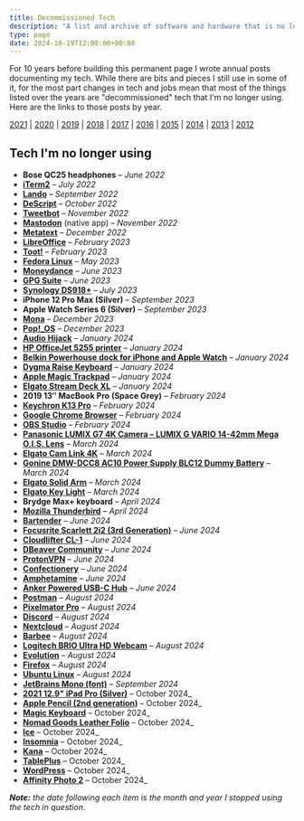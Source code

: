 ```yaml
---
title: Decommissioned Tech
description: "A list and archive of software and hardware that is no longer in my computing toolbox."
type: page
date: 2024-10-19T12:00:00+00:00
---
```


For 10 years before building this permanent page I wrote annual posts documenting my tech. While there are bits and pieces I still use in some of it, for the most part changes in tech and jobs mean that most of the things listed over the years are "decommissioned" tech that I'm no longer using. Here are the links to those posts by year.

[2021][1] | [2020][2] | [2019][3] | [2018][4] | [2017][5] | [2016][6] | [2015][7] | [2014][8] | [2013][9] | [2012][10]

## Tech I'm no longer using

*   **Bose QC25 headphones** – _June 2022_
*   **[iTerm2](https://iterm2.com)** – _July 2022_
*   **[Lando](https://lando.dev)** – _September 2022_
*   **[DeScript](https://www.descript.com)** – _October 2022_
*   **[Tweetbot](https://tapbots.com/tweetbot/)** – _November 2022_
*   **[Mastodon](https://joinmastodon.org/apps)** (native app) – _November 2022_
*   **[Metatext](https://github.com/metabolist/metatext)** – _December 2022_
*   **[LibreOffice](https://www.libreoffice.org/)** – _February 2023_
*   **[Toot!](https://apps.apple.com/us/app/toot/id1229021451)** – _February 2023_
*   **[Fedora Linux](https://www.fedoraproject.org/)** – _May 2023_
*   **[Moneydance](https://moneydance.com/)** – _June 2023_
*   **[GPG Suite](https://gpgtools.org)** – _June 2023_
*   **[Synology DS918+](https://global.download.synology.com/download/Document/Hardware/DataSheet/DiskStation/18-year/DS918+/enu/Synology_DS918_Plus_Data_Sheet_enu.pdf)** – _July 2023_
*   **iPhone 12 Pro Max (Silver)** – _September 2023_
*   **Apple Watch Series 6 (Silver)** – _September 2023_
*   **[Mona](https://apps.apple.com/us/app/mona-for-mastodon/id1659154653)** – _December 2023_
*   **[Pop!\_OS](https://pop.system76.com)** – _December 2023_
*   **[Audio Hijack](https://www.rogueamoeba.com/audiohijack/)** – _January 2024_
*   **[HP OfficeJet 5255 printer](https://www.hp.com/us-en/shop/pdp/hp-officejet-5255-all-in-one-printer)** – _January 2024_
*   **[Belkin Powerhouse dock for iPhone and Apple Watch](https://www.bestbuy.com/site/belkin-powerhouse-charging-dock-for-iphone-and-apple-watch-black/6319151.p?skuId=6319151)** – _January 2024_
*   **[Dygma Raise Keyboard](https://dygma.com)** – _January 2024_
*   **[Apple Magic Trackpad](https://www.logitech.com/en-us/products/mice/mx-vertical-ergonomic-mouse.910-005447.html)** – _January 2024_
*   **[Elgato Stream Deck XL](https://www.elgato.com/en/stream-deck-xl)** – _January 2024_
*   **2019 13″ MacBook Pro (Space Grey)** – _February 2024_
*   **[Keychron K13 Pro](https://www.keychron.com/products/keychron-k13-pro-qmk-via-wireless-custom-mechanical-keyboard)** – _February 2024_
*   **[Google Chrome Browser](https://www.google.com/chrome/)** – _February 2024_
*   **[OBS Studio](https://obsproject.com/)** – _February 2024_
*   **[Panasonic LUMIX G7 4K Camera – LUMIX G VARIO 14-42mm Mega O.I.S. Lens](https://smile.amazon.com/gp/product/B00X409PQS/ref=ppx_od_dt_b_asin_title_s01?ie=UTF8&th=1)** – _March 2024_
*   **[Elgato Cam Link 4K](https://www.elgato.com/en/cam-link-4k)** – _March 2024_
*   **[Gonine DMW-DCC8 AC10 Power Supply BLC12 Dummy Battery](https://smile.amazon.com/gp/product/B01D69P0UG/ref=ppx_od_dt_b_asin_title_s01?ie=UTF8&psc=1)** – _March 2024_
*   **[Elgato Solid Arm](https://www.elgato.com/en/solid-arm)** – _March 2024_
*   [**Elgato Key Light**](https://www.elgato.com/en/key-light) – _March 2024_
*   **Brydge Max+ keyboard** – _April 2024_
*   **[Mozilla Thunderbird](https://www.thunderbird.net/)** – _April 2024_
*   **[Bartender](https://www.macbartender.com)** – _June 2024_
*   [**Focusrite Scarlett 2i2 (3rd Generation)**](https://focusrite.com/en/usb-audio-interface/scarlett/scarlett-2i2) – _June 2024_
*   [**Cloudlifter CL-1**](https://www.cloudmicrophones.com/cloudlifter-cl-1) – _June 2024_
*   **[DBeaver Community](https://dbeaver.io/)** – _June 2024_
*   **[ProtonVPN](https://protonvpn.com)** – _June 2024_
*   **[Confectionery](https://confectioneryapp.com/)** – _June 2024_
*   **[Amphetamine](https://apps.apple.com/us/app/amphetamine/id937984704?mt=12)** – _June 2024_
*   **[Anker Powered USB-C Hub](https://www.amazon.com/dp/B08NDGD2V5?psc=1&ref=ppx_yo2ov_dt_b_product_details)** – _June 2024_
*   **[Postman](https://www.postman.com)** – _August 2024_
*   **[Pixelmator Pro](https://www.pixelmator.com/pro/)** – _August 2024_
*   **[Discord](https://discord.com)** – _August 2024_
*   **[Nextcloud](https://nextcloud.com/)** – _August 2024_
*   **[Barbee](https://apps.apple.com/us/app/barbee-hide-menu-bar-items/id1548711022?mt=12)** – _August 2024_
*   **[Logitech BRIO Ultra HD Webcam](https://www.logitech.com/en-us/products/webcams/brio-4k-hdr-webcam.960-001105.html)** – _August 2024_
*   **[Evolution](https://gitlab.gnome.org/GNOME/evolution/-/wikis/home)** – _August 2024_
*   **[Firefox](https://www.mozilla.org/en-US/firefox/new/)** – _August 2024_
*   **[Ubuntu Linux](https://ubuntu.com/)** – _August 2024_
*   **[JetBrains Mono (font)](https://www.jetbrains.com/lp/mono/)** – _September 2024_
*   **[2021 12.9" iPad Pro (Silver)](https://www.apple.com/shop/buy-ipad/ipad-pro)** – October 2024_
*   **[Apple Pencil (2nd generation)](https://www.apple.com/shop/product/MU8F2AM/A/apple-pencil-2nd-generation?fnode=f8cf117dec15251bff1732bbfd272786db753312f1e1b52907a367551d6b49027d3fea22f4e97eeec677581568b49d6d00e286463a970c036f16d82a330bebd3f759f938199cb4ddef6486d4522a98da27a96f723153ab80f523e1f4b4166a9d)** – October 2024_
*   **[Magic Keyboard](https://www.apple.com/shop/product/MJQJ3LL/A/magic-keyboard-for-ipad-pro-11-inch-3rd-generation-and-ipad-air-5th-generation-us-english-white?fnode=f8cf117dec15251bff1732bbfd272786db753312f1e1b52907a367551d6b49027d3fea22f4e97eeec677581568b49d6d00e286463a970c036f16d82a330bebd3f759f938199cb4ddef6486d4522a98da27a96f723153ab80f523e1f4b4166a9d)** – October 2024_
*   **[Nomad Goods Leather Folio](https://nomadgoods.com/products/leather-folio-brown-ipad-pro-12-9-inch)** – October 2024_
*   **[Ice](https://icemenubar.app)** – October 2024_
*   **[Insomnia](https://insomnia.rest/)** – October 2024_
*   **[Kana](https://github.com/ChrisWiegman/kana/)** – October 2024_
*   **[TablePlus](https://tableplus.com)** – October 2024_
*   **[WordPress](https://wordpress.org)** – October 2024_
*   **[Affinity Photo 2](https://affinity.serif.com/en-us/photo/)** – October 2024_

_**Note:** the date following each item is the month and year I stopped using the tech in question._

 [1]: https://chriswiegman.com/2021/09/my-development-toolbox-2021/
 [2]: https://chriswiegman.com/2020/09/my-development-toolbox-2020/
 [3]: https://chriswiegman.com/2019/08/tools-of-the-trade-2019/
 [4]: https://chriswiegman.com/2018/07/my-tools-of-my-trade-2018-edition/
 [5]: https://chriswiegman.com/2017/05/my-tools-of-the-trade-for-2017/
 [6]: https://chriswiegman.com/2016/05/my-tools-of-the-trade-2016/
 [7]: https://chriswiegman.com/2015/03/my-development-toolbox-2015/
 [8]: https://chriswiegman.com/2014/01/my-development-toolbox-2014/
 [9]: https://chriswiegman.com/2013/05/bit51s-development-tools-2013-edition/
 [10]: https://chriswiegman.com/2012/02/my-web-development-toolbox-2012/